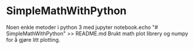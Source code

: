 # SimpleMathWithPython
Noen enkle metoder i python 3 med jupyter notebook.echo "# SimpleMathWithPython" >> README.md
Brukt math plot librery og numpy for å gjøre litt plotting.






